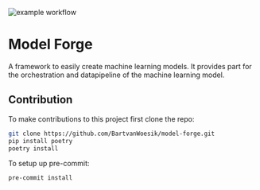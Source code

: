 ![example workflow](https://github.com/BartvanWoesik/model-forge/workflows/ruff.yaml/badge.svg)

# Model Forge

A framework to easily create machine learning models. It provides part for the orchestration and datapipeline of the machine learning model. 



## Contribution

To make contributions to this project first clone the repo:
```bash
git clone https://github.com/BartvanWoesik/model-forge.git
pip install poetry
poetry install 
```

To setup up pre-commit:

```bash
pre-commit install
```
